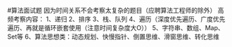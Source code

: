 #算法面试题
因为时间关系不会考察太复杂的题目（应聘算法工程师的除外）
高频考察内容：
1、递归
2、排序
3、栈、队列
4、遍历（深度优先遍历、广度优先遍历、再就是循环嵌套使用（注意时间复杂度大O））
5、字符串、数组、Map、Set等
6、算法思想类：动态规划、快慢指针、倒置思维、滑窗思维、转化思维
